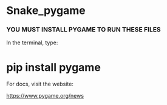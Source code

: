 # Snake_pygame

### YOU MUST INSTALL PYGAME TO RUN THESE FILES ###

In the terminal, type:

# pip install pygame #

For docs, visit the website:

https://www.pygame.org/news
